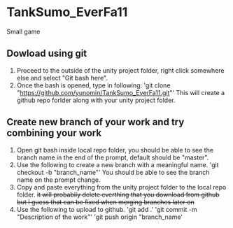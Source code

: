 # TankSumo_EverFa11
Small game
## Dowload using git
1. Proceed to the outside of the unity project folder, right click somewhere else and select "Git bash here".
2. Once the bash is opened, type in following:
  'git clone "https://github.com/yunomin/TankSumo_EverFa11.git"'
  This will create a github repo forlder along with your unity project folder. 
## Create new branch of your work and try combining your work
1. Open git bash inside local repo folder, you should be able to see the branch name in the end of the prompt, default should be "master".
2. Use the following to create a new branch with a meaningful name.
  'git checkout -b "branch_name"'
  You should be able to see the branch name on the prompt change. 
3. Copy and paste everything from the unity project folder to the local repo folder. ~~it will probabily delete everthing that you download from github but I guess that can be fixed when merging branches later on~~
4. Use the following to upload to github.
  'git add .'
  'git commit -m "Description of the work"'
  'git push origin "branch_name'
